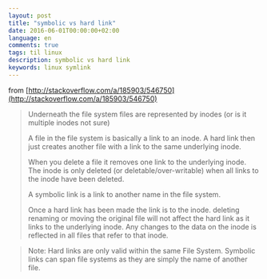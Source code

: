 ```yaml
---
layout: post
title: "symbolic vs hard link"
date: 2016-06-01T00:00:00+02:00
language: en
comments: true
tags: til linux
description: symbolic vs hard link
keywords: linux symlink
---
```


from [http://stackoverflow.com/a/185903/546750](http://stackoverflow.com/a/185903/546750)

> Underneath the file system files are represented by inodes (or is it multiple inodes not sure)
>
> A file in the file system is basically a link to an inode.
> A hard link then just creates another file with a link to the same underlying inode.
>
> When you delete a file it removes one link to the underlying inode. The inode is only deleted (or deletable/over-writable) when all links to the inode have been deleted.
>
> A symbolic link is a link to another name in the file system.
>
> Once a hard link has been made the link is to the inode. deleting renaming or moving the original file will not affect the hard link as it links to the underlying inode. Any changes to the data on the inode is reflected in all files that refer to that inode.

> Note: Hard links are only valid within the same File System. Symbolic links can span file systems as they are simply the name of another file.

